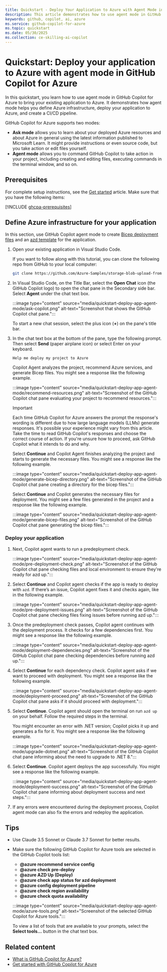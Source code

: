 ```yaml
---
title: Quickstart - Deploy Your Application to Azure with Agent Mode in GitHub Copilot for Azure
description: This article demonstrates how to use agent mode in GitHub Copilot for the Azure to deploy an application to Azure.
keywords: github, copilot, ai, azure
ms.service: github-copilot-for-azure
ms.topic: quickstart
ms.date: 05/30/2025
ms.collection: ce-skilling-ai-copilot
---
```


# Quickstart: Deploy your application to Azure with agent mode in GitHub Copilot for Azure

In this quickstart, you learn how to use agent mode in GitHub Copilot for Azure to bring your existing application to Azure. It demonstrates how agent mode helps you define Azure infrastructure, deploy your application to Azure, and create a CI/CD pipeline.

GitHub Copilot for Azure supports two modes:

- **Ask mode** allows you to learn about your deployed Azure resources and about Azure in general using the latest information published to Microsoft Learn. It might provide instructions or even source code, but you take action or edit files yourself.
- **Agent mode** allows you to command GitHub Copilot to take action in your project, including creating and editing files, executing commands in the terminal window, and so on.

## Prerequisites

For complete setup instructions, see the [Get started](get-started.md) article. Make sure that you have the following items:

[!INCLUDE [ghcpa-prerequisites](includes/prerequisites.md)]

## Define Azure infrastructure for your application

In this section, use GitHub Copilot agent mode to create [Bicep deployment files](/azure/azure-resource-manager/bicep/overview) and an [azd template](../azure-developer-cli/overview.md) for the application.

1. Open your existing application in Visual Studio Code.

   If you want to follow along with this tutorial, you can clone the following repo from GitHub to your local computer:

   ```bash
   git clone https://github.com/Azure-Samples/storage-blob-upload-from-webapp.git
   ```
   
1. In Visual Studio Code, on the Title Bar, select the **Open Chat** icon (the GitHub Copilot logo) to open the chat pane in the Secondary side bar. Select **Agent** under the chat text box.

   :::image type="content" source="media/quickstart-deploy-app-agent-mode/ask-copilot.png" alt-text="Screenshot that shows the GitHub Copilot chat pane.":::

   To start a new chat session, select the plus icon (**+**) on the pane's title bar.

1. In the chat text box at the bottom of the pane, type the following prompt. Then select **Send** (paper airplane icon) or select Enter on your keyboard.

   ```prompt
   Help me deploy my project to Azure
   ```

   Copilot Agent analyzes the project, recommend Azure services, and generate Bicep files. You might see a response like the following example. 

   :::image type="content" source="media/quickstart-deploy-app-agent-mode/recommend-resources.png" alt-text="Screenshot of the GitHub Copilot chat pane evaluating your project to recommend resources.":::

   > [!IMPORTANT]
   > Each time GitHub Copilot for Azure answers the prompt the response's wording is different due to how large language models (LLMs) generate responses. It's possible your experience might vary from this article. Take the time to read GitHub Copilot's responses and choose the correct course of action. If you're unsure how to proceed, ask GitHub Copilot what it intends to do and why.

   Select **Continue** and Copilot Agent finishes analyzing the project and starts to generate the necessary files. You might see a response like the following example. 

   :::image type="content" source="media/quickstart-deploy-app-agent-mode/generate-bicep-directory.png" alt-text="Screenshot of the GitHub Copilot chat pane creating a directory for the bicep files.":::


   Select **Continue** and Copilot generates the necessary files for deployment. You might see a few files generated in the project and a response like the following example. 

   :::image type="content" source="media/quickstart-deploy-app-agent-mode/generate-bicep-files.png" alt-text="Screenshot of the GitHub Copilot chat pane generating the bicep files.":::

### Deploy your application

1. Next, Copilot agent wants to run a predeployment check.

   :::image type="content" source="media/quickstart-deploy-app-agent-mode/pre-deployment-check.png" alt-text="Screenshot of the GitHub Copilot chat pane checking files and local environment to ensure they're ready for azd up.":::


1. Select **Continue** and Copilot agent checks if the app is ready to deploy with `azd`. If there’s an issue, Copilot agent fixes it and checks again, like in the following example. 

   :::image type="content" source="media/quickstart-deploy-app-agent-mode/pre-deployment-issues.png" alt-text="Screenshot of the GitHub Copilot chat pane checking files fixing issues before running azd up.":::

1. Once the predeployment check passes, Copilot agent continues with the deployment process. It checks for a few dependencies first. You might see a response like the following example. 

   :::image type="content" source="media/quickstart-deploy-app-agent-mode/deployment-dependencies.png" alt-text="Screenshot of the GitHub Copilot chat pane checking dependencies before running azd up.":::


1. Select **Continue** for each dependency check. Copilot agent asks if we want to proceed with deployment. You might see a response like the following example. 
 
   :::image type="content" source="media/quickstart-deploy-app-agent-mode/deployment-proceed.png" alt-text="Screenshot of the GitHub Copilot chat pane asks if it should proceed with deployment.":::


1. Select **Continue**. Copilot agent should open the terminal on run `azd up` on your behalf. Follow the required steps in the terminal. 

   You might encounter an error with .NET version; Copilot picks it up and generates a fix for it. You might see a response like the following example. 

   :::image type="content" source="media/quickstart-deploy-app-agent-mode/upgrade-dotnet.png" alt-text="Screenshot of the GitHub Copilot chat pane informing about the need to upgrade to .NET 8.":::
   

1. Select **Continue**. Copilot agent deploys the app successfully. You might see a response like the following example. 

   :::image type="content" source="media/quickstart-deploy-app-agent-mode/deployment-success.png" alt-text="Screenshot of the GitHub Copilot chat pane informing about deployment success and next steps.":::


1. If any errors were encountered during the deployment process, Copilot agent mode can also fix the errors and redeploy the application.

## Tips

- Use Claude 3.5 Sonnet or Claude 3.7 Sonnet for better results.
- Make sure the following GitHub Copilot for Azure tools are selected in the GitHub Copilot tools list:
  - **@azure recommend service config**
  - **@azure check pre-deploy**
  - **@azure AZD Up (Deploy)**
  - **@azure check app status for azd deployment**
  - **@azure config deployment pipeline**
  - **@azure check region availability**
  - **@azure check quota availability**

   :::image type="content" source="media/quickstart-deploy-app-agent-mode/azure-tools.png" alt-text="Screenshot of the selected GitHub Copilot for Azure tools.":::

   To view a list of tools that are available to your prompts, select the **Select tools...** button in the chat text box.

## Related content

- [What is GitHub Copilot for Azure?](introduction.md)
- [Get started with GitHub Copilot for Azure](get-started.md)